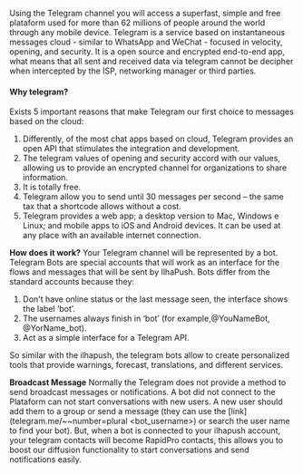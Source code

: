 Using the Telegram channel you will access a superfast, simple and free plataform used for more than 62 millions of people around the world through any mobile device. Telegram is a service based on instantaneous messages cloud - similar to WhatsApp and WeChat - focused in velocity, opening, and security. It is a open source and encrypted end-to-end app, what means that all sent and received data via telegram cannot be decipher when intercepted by the ISP, networking manager or third parties.

#### Why telegram? ####
Exists 5 important reasons that make Telegram our first choice to messages based on the cloud:

1. Differently, of the most chat apps based on cloud, Telegram provides an open API that stimulates the integration and development.
2. The telegram values of opening and security accord with our values, allowing us to provide an encrypted channel for organizations to share information.
3. It is totally free.
4. Telegram allow you to send until 30 messages per second – the same tax that a shortcode allows without a cost.
5. Telegram provides a web app; a desktop version to Mac, Windows e Linux; and mobile apps to iOS and Android devices. It can be used at any place with an available internet connection.

**How does it work?**
Your Telegram channel will be represented by a bot. Telegram Bots are special accounts that will work as an interface for the flows and messages that will be sent by IlhaPush. Bots differ from the standard accounts because they: 

1. Don't have online status or the last message seen, the interface shows the label ‘bot’.
2. The usernames always finish in ‘bot’ (for example,@YouNameBot, @YorName_bot).
3. Act as a simple interface for a Telegram API.

So similar with the ilhapush, the telegram bots allow to create personalized tools that provide warnings, forecast, translations, and different services.

**Broadcast Message**
Normally the Telegram does not provide a method to send broadcast messages or notifications.
A bot did not connect to the Plataform can not start conversations with new users. A new user should add them to a group or send a message (they can use the [link](telegram.me/~~number=plural <bot_username>) or search the user name to find your bot). But, when a bot is connected to your ilhapush account, your telegram contacts will become RapidPro contacts, this allows you to boost our diffusion functionality to start conversations and send notifications easily.
